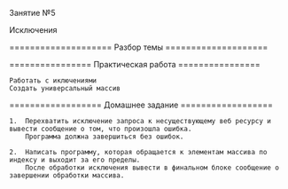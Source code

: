Занятие №5

Исключения

==================== Разбор темы ====================

================ Практическая работа ================

	Работать с иключениями
	Создать универсальный массив
	

================== Домашнее задание ==================

	1.	Перехватить исключение запроса к несуществующему веб ресурсу и вывести сообщение о том, что произошла ошибка. 
		Программа должна завершиться без ошибок.

	2.	Написать программу, которая обращается к элементам массива по индексу и выходит за его пределы. 
		После обработки исключения вывести в финальном блоке сообщение о завершении обработки массива.
